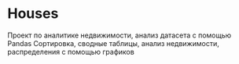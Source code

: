 # Houses
Проект по аналитике недвижимости, анализ датасета с помощью Pandas
Сортировка, сводные таблицы, анализ недвижимости, распределения с помощью графиков 
